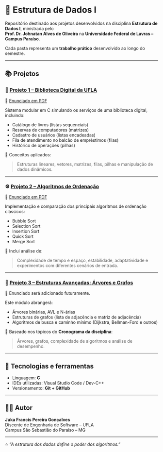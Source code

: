 # 🧠 Estrutura de Dados I

Repositório destinado aos projetos desenvolvidos na disciplina **Estrutura de Dados I**, ministrada pelo  
**Prof. Dr. Johnatan Alves de Oliveira** na **Universidade Federal de Lavras – Campus Paraíso**.

Cada pasta representa um **trabalho prático** desenvolvido ao longo do semestre.

---

## 📚 Projetos

### 🧩 [Projeto 1 – Biblioteca Digital da UFLA](./projeto-1/)
📄 [Enunciado em PDF](./projeto-1/AED_I_TP_1.pdf)

Sistema modular em C simulando os serviços de uma biblioteca digital, incluindo:
- Catálogo de livros (listas sequenciais)
- Reservas de computadores (matrizes)
- Cadastro de usuários (listas encadeadas)
- Fila de atendimento no balcão de empréstimos (filas)
- Histórico de operações (pilhas)

🧰 Conceitos aplicados:
> Estruturas lineares, vetores, matrizes, filas, pilhas e manipulação de dados dinâmicos.

---

### ⚙️ [Projeto 2 – Algoritmos de Ordenação](./projeto-2/)
📄 [Enunciado em PDF](./projeto-2/TP_II_AED_I.pdf)

Implementação e comparação dos principais algoritmos de ordenação clássicos:
- Bubble Sort  
- Selection Sort  
- Insertion Sort  
- Quick Sort  
- Merge Sort  

🧪 Inclui análise de:
> Complexidade de tempo e espaço, estabilidade, adaptatividade e experimentos com diferentes cenários de entrada.

---

### 🌲 [Projeto 3 – Estruturas Avançadas: Árvores e Grafos](./projeto-3/)
📄 Enunciado será adicionado futuramente.

Este módulo abrangerá:
- Árvores binárias, AVL e N-árias  
- Estruturas de grafos (lista de adjacência e matriz de adjacência)  
- Algoritmos de busca e caminho mínimo (Dijkstra, Bellman-Ford e outros)

🧩 Baseado nos tópicos do **Cronograma da disciplina**:
> Árvores, grafos, complexidade de algoritmos e análise de desempenho.

---

## 🧰 Tecnologias e ferramentas
- Linguagem: **C**
- IDEs utilizadas: Visual Studio Code / Dev-C++ 
- Versionamento: **Git + GitHub**

---

## 👨‍💻 Autor

**Juka Francis Pereira Gonçalves**  
Discente de Engenharia de Software – UFLA  
Campus São Sebastião do Paraíso – MG  

---

⭐ *“A estrutura dos dados define o poder dos algoritmos.”*
